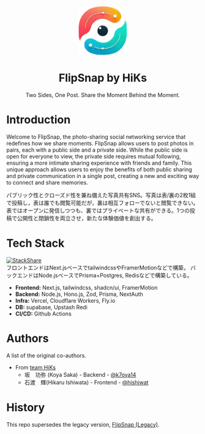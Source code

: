 <p align="center">
    <img src="assets/logo.png" height="128"/>
    <h1 align="center">FlipSnap by HiKs</h1>
    <p align="center">
    Two Sides, One Post. Share the Moment Behind the Moment.
    </p>
</p>

# Introduction
Welcome to FlipSnap, the photo-sharing social networking service that redefines how we share moments. FlipSnap allows users to post photos in pairs, each with a public side and a private side. While the public side is open for everyone to view, the private side requires mutual following, ensuring a more intimate sharing experience with friends and family. This unique approach allows users to enjoy the benefits of both public sharing and private communication in a single post, creating a new and exciting way to connect and share memories.

パブリック性とクローズド性を兼ね備えた写真共有SNS。写真は表/裏の2枚1組で投稿し，表は誰でも閲覧可能だが，裏は相互フォローでないと閲覧できない。表ではオープンに発信しつつも、裏ではプライベートな共有ができる。1つの投稿で公開性と閉鎖性を両立させ，新たな体験価値を創出する。

# Tech Stack
[![StackShare](http://img.shields.io/badge/tech-stack-0690fa.svg?style=flat)](https://stackshare.io/k7oya14/flipsnap)</br>
フロントエンドはNext.jsベースでtailwindcssやFramerMotionなどで構築，
バックエンドはNode.jsベースでPrisma+Postgres, Redisなどで構築している。

- **Frontend:** Next.js, tailwindcss, shadcn/ui, FramerMotion
- **Backend:** Node.js, Hono.js, Zod, Prisma, NextAuth
- **Infra:** Vercel, Cloudflare Workers, Fly.io
- **DB:** supabase, Upstash Redi
- **CI/CD:** Github Actions


# Authors
A list of the original co-authors.
- From [team HiKs](https://github.com/team-hiks)
    - 坂　功弥 (Koya Saka) - Backend - [@k7oya14](https://github.com/k7oya14)
    - 石渡　輝(Hikaru Ishiwata) - Frontend - [@hishiwat](https://github.com/hishiwat)

# History
This repo supersedes the legacy version, [FlipSnap (Legacy)](https://github.com/k7oya14/flipsnap-legacy).
